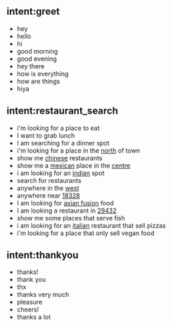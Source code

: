 ## intent:greet
- hey
- hello
- hi
- good morning
- good evening
- hey there
- how is everything
- how are things 
- hiya

## intent:restaurant_search
- i'm looking for a place to eat
- I want to grab lunch
- I am searching for a dinner spot
- i'm looking for a place in the [north](location) of town
- show me [chinese](cuisine) restaurants
- show me a [mexican](cuisine) place in the [centre](location)
- i am looking for an [indian](cuisine) spot
- search for restaurants
- anywhere in the [west](location)
- anywhere near [18328](location)
- I am looking for [asian fusion](cuisine) food
- I am looking a restaurant in [29432](location)
- show me some places that serve fish
- i am looking for an [italian](cuisine) restaurant that sell pizzas
- i'm looking for a place that only sell vegan food

## intent:thankyou
- thanks!
- thank you
- thx
- thanks very much
- pleasure
- cheers!
- thanks a lot